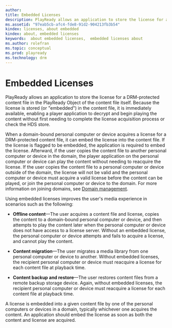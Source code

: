 ```yaml
---
author:
title: Embedded Licenses
description: PlayReady allows an application to store the license for a DRM-protected content file in the PlayReady Object of the content file itself.
ms.assetid: "97eab5cb-afc4-fde8-91d2-904213fb3b54"
kindex: licenses, about embedded
kindex: about, embedded licenses
keywords:  about embedded licenses,  embedded licenses about
ms.author: rolefran
ms.topic: conceptual
ms.prod: playready
ms.technology: drm
---
```



# Embedded Licenses


PlayReady allows an application to store the license for a DRM-protected content file in the PlayReady Object of the content file itself. Because the license is stored (or "embedded") in the content file, it is immediately available, enabling a player application to decrypt and begin playing the content without first needing to complete the license acquisition process or check the HDS store.


When a domain-bound personal computer or device acquires a license for a DRM-protected content file, it can embed the license into the content file. If the license is flagged to be embedded, the application is required to embed the license. Afterward, if the user copies the content file to another personal computer or device in the domain, the player application on the personal computer or device can play the content without needing to reacquire the license. If the user copies the content file to a personal computer or device outside of the domain, the license will not be valid and the personal computer or device must acquire a valid license before the content can be played, or join the personal computer or device to the domain. For more information on joining domains, see [Domain management](domain-server.md#domain_management).


Using embedded licenses improves the user's media experience in scenarios such as the following:

   *  **Offline content**&mdash;The user acquires a content file and license, copies the content to a domain-bound personal computer or device, and then attempts to play the content later when the personal computer or device does not have access to a license server. Without an embedded license, the personal computer or device attempts and fails to acquire a license, and cannot play the content.

   *  **Content migration**&mdash;The user migrates a media library from one personal computer or device to another. Without embedded licenses, the recipient personal computer or device must reacquire a license for each content file at playback time.

   *  **Content backup and restore**&mdash;The user restores content files from a remote backup storage device. Again, without embedded licenses, the recipient personal computer or device must reacquire a license for each content file at playback time.



A license is embedded into a given content file by one of the personal computers or devices in a domain, typically whichever one acquires the content. An application should embed the license as soon as both the content and license are acquired.
